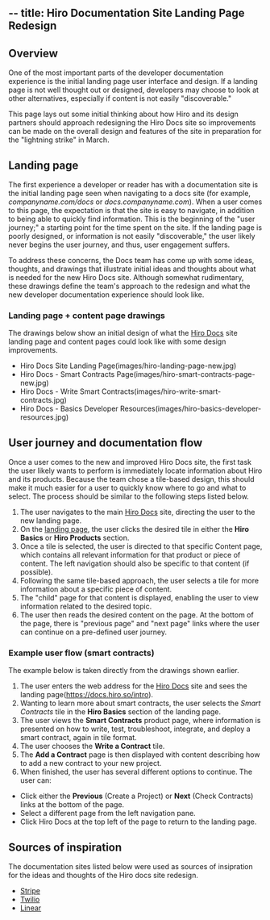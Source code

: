 --
title: Hiro Documentation Site Landing Page Redesign
---

## Overview

One of the most important parts of the developer documentation experience is the initial landing page user interface and design. If a landing page is not well thought out or designed, developers may choose to look at other alternatives, especially if content is not easily "discoverable."

This page lays out some initial thinking about how Hiro and its design partners should approach redesigning the Hiro Docs site so improvements can be made on the overall design and features of the site in preparation for the "lightning strike" in March.

## Landing page

The first experience a developer or reader has with a documentation site is the initial landing page seen when navigating to a docs site (for example, *companyname.com/docs* or *docs.companyname.com*). When a user comes to this page, the expectation is that the site is easy to navigate, in addition to being able to quickly find information. This is the beginning of the "user journey;" a starting point for the time spent on the site. If the landing page is poorly designed, or information is not easily "discoverable," the user likely never begins the user journey, and thus, user engagement suffers.

To address these concerns, the Docs team has come up with some ideas, thoughts, and drawings that illustrate initial ideas and thoughts about what is needed for the new Hiro Docs site. Although somewhat rudimentary, these drawings define the team's approach to the redesign and what the new developer documentation experience should look like.

### Landing page + content page drawings

The drawings below show an initial design of what the [Hiro Docs](https://docs.hiro.so/) site landing page and content pages could look like with some design improvements.

- Hiro Docs Site Landing Page(images/hiro-landing-page-new.jpg)
- Hiro Docs - Smart Contracts Page(images/hiro-smart-contracts-page-new.jpg)
- Hiro Docs - Write Smart Contracts(images/hiro-write-smart-contracts.jpg)
- Hiro Docs - Basics Developer Resources(images/hiro-basics-developer-resources.jpg)

## User journey and documentation flow

Once a user comes to the new and improved Hiro Docs site, the first task the user likely wants to perform is immediately locate information about Hiro and its products. Because the team chose a tile-based design, this should make it much easier for a user to quickly know where to go and what to select. The process should be similar to the following steps listed below.

1. The user navigates to the main [Hiro Docs](https://docs.hiro.so/) site, directing the user to the new landing page.
2. On the [landing page](https://docs.hiro.so/intro), the user clicks the desired tile in either the **Hiro Basics** or **Hiro Products** section.
3. Once a tile is selected, the user is directed to that specific Content page, which contains all relevant information for that product or piece of content. The left navigation should also be specific to that content (if possible).
4. Following the same tile-based approach, the user selects a tile for more information about a specific piece of content.
5. The "child" page for that content is displayed, enabling the user to view information related to the desired topic.
6. The user then reads the desired content on the page. At the bottom of the page, there is "previous page" and "next page" links where the user can continue on a pre-defined user journey.

### Example user flow (smart contracts)

The example below is taken directly from the drawings shown earlier.

1. The user enters the web address for the [Hiro Docs](https://docs.hiro.so) site and sees the landing page(https://docs.hiro.so/intro).
2. Wanting to learn more about smart contracts, the user selects the *Smart Contracts* tile in the **Hiro Basics** section of the landing page.
3. The user views the **Smart Contracts** product page, where information is presented on how to write, test, troubleshoot, integrate, and deploy a smart contract, again in tile format.
4. The user chooses the **Write a Contract** tile.
5. The **Add a Contract** page is then displayed with content describing how to add a new contract to your new project.
5. When finished, the user has several different options to continue. The user can:

- Click either the **Previous** (Create a Project) or **Next** (Check Contracts) links at the bottom of the page.
- Select a different page from the left navigation pane.
- Click Hiro Docs at the top left of the page to return to the landing page.
 
 ## Sources of inspiration

The documentation sites listed below were used as sources of insipration for the ideas and thoughts of the Hiro docs site redesign.

- [Stripe](https://stripe.com/docs)
- [Twilio](https://www.twilio.com/docs)
- [Linear](https://linear.app/docs)